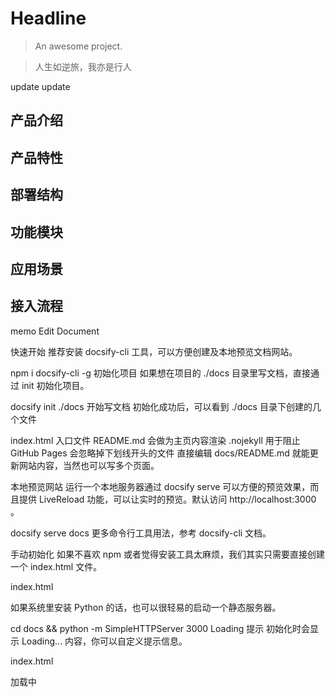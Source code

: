 # Headline

> An awesome project.

> 人生如逆旅，我亦是行人

update  update

## 产品介绍
## 产品特性
## 部署结构
## 功能模块
## 应用场景
## 接入流程


memo Edit Document

快速开始
推荐安装 docsify-cli 工具，可以方便创建及本地预览文档网站。

npm i docsify-cli -g
初始化项目
如果想在项目的 ./docs 目录里写文档，直接通过 init 初始化项目。

docsify init ./docs
开始写文档
初始化成功后，可以看到 ./docs 目录下创建的几个文件

index.html 入口文件
README.md 会做为主页内容渲染
.nojekyll 用于阻止 GitHub Pages 会忽略掉下划线开头的文件
直接编辑 docs/README.md 就能更新网站内容，当然也可以写多个页面。

本地预览网站
运行一个本地服务器通过 docsify serve 可以方便的预览效果，而且提供 LiveReload 功能，可以让实时的预览。默认访问 http://localhost:3000 。

docsify serve docs
更多命令行工具用法，参考 docsify-cli 文档。

手动初始化
如果不喜欢 npm 或者觉得安装工具太麻烦，我们其实只需要直接创建一个 index.html 文件。

index.html

<!DOCTYPE html>
<html>
<head>
  <meta http-equiv="X-UA-Compatible" content="IE=edge,chrome=1">
  <meta name="viewport" content="width=device-width,initial-scale=1">
  <meta charset="UTF-8">
  <link rel="stylesheet" href="//unpkg.com/docsify/themes/vue.css">
</head>
<body>
  <div id="app"></div>
  <script>
    window.$docsify = {
      //...
    }
  </script>
  <script src="//unpkg.com/docsify/lib/docsify.min.js"></script>
</body>
</html>
如果系统里安装 Python 的话，也可以很轻易的启动一个静态服务器。

cd docs && python -m SimpleHTTPServer 3000
Loading 提示
初始化时会显示 Loading... 内容，你可以自定义提示信息。

index.html

  <div id="app">加载中</div>
